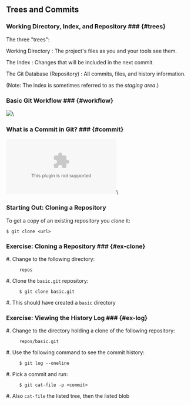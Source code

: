 Trees and Commits
-----------------

### Working Directory, Index, and Repository ### {#trees}

The three "trees":

Working Directory
  : The project's files as you and your tools see them.

The Index
  : Changes that will be included in the next commit.

The Git Database (Repository)
  : All commits, files, and history information.

(Note: The index is sometimes referred to as the *staging area*.)

### Basic Git Workflow ### {#workflow}

![](../../diagrams/core/workflow.msc)\
<!-- Placeholder -->

### What is a Commit in Git? ### {#commit}

![](../../diagrams/core/commit.dot)\
<!-- Placeholder -->

### Starting Out: Cloning a Repository ###

To get a copy of an existing repository you *clone* it:

    $ git clone <url>

### Exercise: Cloning a Repository ### {#ex-clone}

  #. Change to the following directory:

         repos

  #. Clone the `basic.git` repository:

         $ git clone basic.git

  #. This should have created a `basic` directory

### Exercise: Viewing the History Log ### {#ex-log}

  #. Change to the directory holding a clone of the following
     repository:

         repos/basic.git

  #. Use the following command to see the commit history:

         $ git log --oneline

  #. Pick a commit and run:

         $ git cat-file -p <commit>

  #. Also `cat-file` the listed tree, then the listed blob
